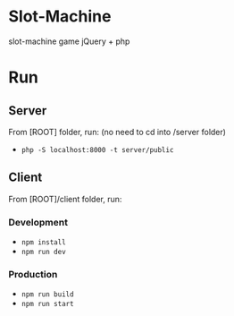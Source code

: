 # Slot-Machine
slot-machine game jQuery + php


# Run
## Server
From [ROOT] folder, run:
(no need to cd into /server folder)
- `php -S localhost:8000 -t server/public`

## Client
From [ROOT]/client folder, run:

### Development
  - `npm install`
  - `npm run dev`

### Production
  - `npm run build`
  - `npm run start`
